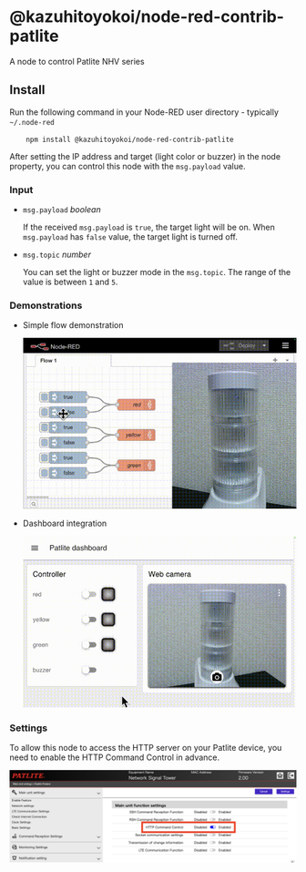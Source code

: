 @kazuhitoyokoi/node-red-contrib-patlite
=====================

A node to control Patlite NHV series

## Install

Run the following command in your Node-RED user directory - typically `~/.node-red`

        npm install @kazuhitoyokoi/node-red-contrib-patlite

After setting the IP address and target (light color or buzzer) in the node property, you can control this node with the `msg.payload` value.

### Input
- `msg.payload` _boolean_

  If the received `msg.payload` is `true`, the target light will be on.
  When `msg.payload` has `false` value, the target light is turned off.

- `msg.topic` _number_

  You can set the light or buzzer mode in the `msg.topic`.
  The range of the value is between `1` and `5`.

### Demonstrations
- Simple flow demonstration

  ![](https://github.com/kazuhitoyokoi/node-red-contrib-patlite/blob/main/demo.gif)

- Dashboard integration

  ![](https://github.com/kazuhitoyokoi/node-red-contrib-patlite/blob/main/dashboard.gif)

### Settings
To allow this node to access the HTTP server on your Patlite device, you need to enable the HTTP Command Control in advance.

![](https://github.com/kazuhitoyokoi/node-red-contrib-patlite/blob/main/settings.png)
